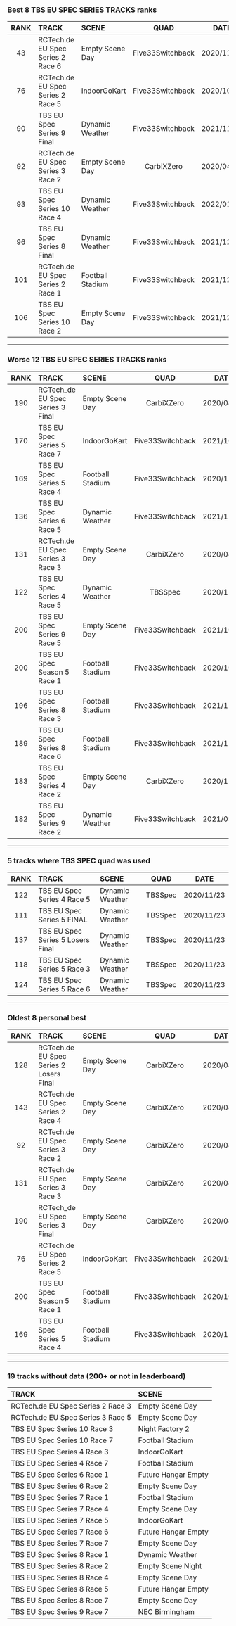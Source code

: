 ### Best 8 TBS EU SPEC SERIES TRACKS ranks
|RANK|TRACK|SCENE|QUAD|DATE|
|:---:|:---|:---|:---:|:---:|
|43|RCTech.de EU Spec Series 2 Race 6|Empty Scene Day|Five33Switchback|2020/11/13|
|76|RCTech.de EU Spec Series 2 Race 5|IndoorGoKart|Five33Switchback|2020/10/01|
|90|TBS EU Spec Series 9 Final|Dynamic Weather|Five33Switchback|2021/11/15|
|92|RCTech.de EU Spec Series 3 Race 2|Empty Scene Day|CarbiXZero|2020/04/06|
|93|TBS EU Spec Series 10 Race 4|Dynamic Weather|Five33Switchback|2022/01/08|
|96|TBS EU Spec Series 8 Final|Dynamic Weather|Five33Switchback|2021/12/04|
|101|RCTech.de EU Spec Series 2 Race 1|Football Stadium|Five33Switchback|2021/12/27|
|106|TBS EU Spec Series 10 Race 2|Empty Scene Day|Five33Switchback|2021/12/21|
---
### Worse 12 TBS EU SPEC SERIES TRACKS ranks
|RANK|TRACK|SCENE|QUAD|DATE|
|:---:|:---|:---|:---:|:---:|
|190|RCTech_de EU Spec Series 3 Final|Empty Scene Day|CarbiXZero|2020/04/21|
|170|TBS EU Spec Series 5 Race 7|IndoorGoKart|Five33Switchback|2021/10/07|
|169|TBS EU Spec Series 5 Race 4|Football Stadium|Five33Switchback|2020/11/03|
|136|TBS EU Spec Series 6 Race 5|Dynamic Weather|Five33Switchback|2021/12/04|
|131|RCTech.de EU Spec Series 3 Race 3|Empty Scene Day|CarbiXZero|2020/04/06|
|122|TBS EU Spec Series 4 Race 5|Dynamic Weather|TBSSpec|2020/11/23|
|200|TBS EU Spec Series 9 Race 5|Empty Scene Day|Five33Switchback|2021/10/12|
|200|TBS EU Spec Season 5 Race 1|Football Stadium|Five33Switchback|2020/10/11|
|196|TBS EU Spec Series 8 Race 3|Football Stadium|Five33Switchback|2021/11/20|
|189|TBS EU Spec Series 8 Race 6|Football Stadium|Five33Switchback|2021/11/20|
|183|TBS EU Spec Series 4 Race 2|Empty Scene Day|CarbiXZero|2020/11/22|
|182|TBS EU Spec Series 9 Race 2|Dynamic Weather|Five33Switchback|2021/09/18|
---
### 5 tracks where TBS SPEC quad was used
|RANK|TRACK|SCENE|QUAD|DATE|
|:---:|:---|:---|:---:|:---:|
|122|TBS EU Spec Series 4 Race 5|Dynamic Weather|TBSSpec|2020/11/23|
|111|TBS EU Spec Series 5 FINAL|Dynamic Weather|TBSSpec|2020/11/23|
|137|TBS EU Spec Series 5 Losers Final|Dynamic Weather|TBSSpec|2020/11/23|
|118|TBS EU Spec Series 5 Race 3|Dynamic Weather|TBSSpec|2020/11/23|
|124|TBS EU Spec Series 5 Race 6|Dynamic Weather|TBSSpec|2020/11/23|
---
### Oldest 8 personal best
|RANK|TRACK|SCENE|QUAD|DATE|
|:---:|:---|:---|:---:|:---:|
|128|RCTech.de EU Spec Series 2 Losers FInal|Empty Scene Day|CarbiXZero|2020/04/06|
|143|RCTech.de EU Spec Series 2 Race 4|Empty Scene Day|CarbiXZero|2020/04/06|
|92|RCTech.de EU Spec Series 3 Race 2|Empty Scene Day|CarbiXZero|2020/04/06|
|131|RCTech.de EU Spec Series 3 Race 3|Empty Scene Day|CarbiXZero|2020/04/06|
|190|RCTech_de EU Spec Series 3 Final|Empty Scene Day|CarbiXZero|2020/04/21|
|76|RCTech.de EU Spec Series 2 Race 5|IndoorGoKart|Five33Switchback|2020/10/01|
|200|TBS EU Spec Season 5 Race 1|Football Stadium|Five33Switchback|2020/10/11|
|169|TBS EU Spec Series 5 Race 4|Football Stadium|Five33Switchback|2020/11/03|
---
### 19 tracks without data (200+ or not in leaderboard)
|TRACK|SCENE|
|:---|:---|
|RCTech.de EU Spec Series 2 Race 3|Empty Scene Day|
|RCTech.de EU Spec Series 3 Race 5|Empty Scene Day|
|TBS EU Spec Series 10 Race 3|Night Factory 2|
|TBS EU Spec Series 10 Race 7|Football Stadium|
|TBS EU Spec Series 4 Race 3|IndoorGoKart|
|TBS EU Spec Series 4 Race 7|Football Stadium|
|TBS EU Spec Series 6 Race 1|Future Hangar Empty|
|TBS EU Spec Series 6 Race 2|Empty Scene Day|
|TBS EU Spec Series 7 Race 1|Football Stadium|
|TBS EU Spec Series 7 Race 4|Empty Scene Day|
|TBS EU Spec Series 7 Race 5|IndoorGoKart|
|TBS EU Spec Series 7 Race 6|Future Hangar Empty|
|TBS EU Spec Series 7 Race 7|Empty Scene Day|
|TBS EU Spec Series 8 Race 1|Dynamic Weather|
|TBS EU Spec Series 8 Race 2|Empty Scene Night|
|TBS EU Spec Series 8 Race 4|Empty Scene Day|
|TBS EU Spec Series 8 Race 5|Future Hangar Empty|
|TBS EU Spec Series 8 Race 7|Empty Scene Day|
|TBS EU Spec Series 9 Race 7|NEC Birmingham|
